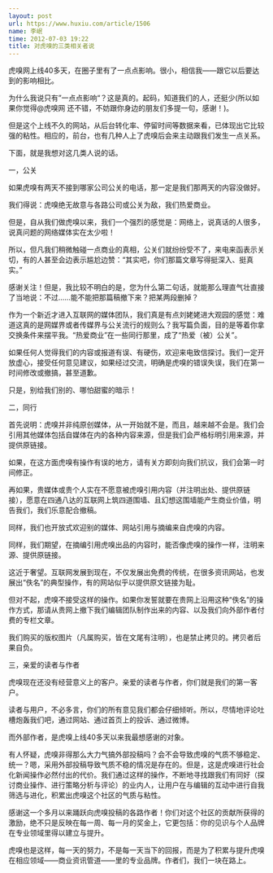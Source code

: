 ```yaml
---
layout: post
url: https://www.huxiu.com/article/1506
name: 李岷
time: 2012-07-03 19:22
title: 对虎嗅的三类相关者说
---
```

虎嗅网上线40多天，在圈子里有了一点点影响。很小，相信我——跟它以后要达到的影响相比。

为什么我说只有”一点点影响“？这是真的。起码，知道我们的人，还挺少(所以如果你觉得@虎嗅网 还不错，不妨跟你身边的朋友们多提一句，感谢！)。

但是这个上线不久的网站，从后台转化率、停留时间等数据来看，已体现出它比较强的粘性。相应的，前台，也有几种人上了虎嗅后会来主动跟我们发生一点关系。

下面，就是我想对这几类人说的话。

一，公关

如果虎嗅有两天不接到哪家公司公关的电话，那一定是我们那两天的内容没做好。

我们得说：虎嗅绝无故意与各路公司或公关为敌，我们热爱商业。

但是，自从我们做虎嗅以来，我们一个强烈的感觉是：网络上，说真话的人很多，说真问题的网络媒体实在太少啦！

所以，但凡我们稍微触碰一点商业的真相，公关们就纷纷受不了，来电来函表示关切，有的人甚至会边表示尴尬边赞：“其实吧，你们那篇文章写得挺深入、挺真实。”

感谢关注！但是，我比较不明白的是，您为什么第二句话，就能那么理直气壮直接了当地说：不过……能不能把那篇稿撤下来？把某两段删掉？

作为一个新近才进入互联网的媒体团队，我们真是有点刘姥姥进大观园的感觉：难道这真的是网媒界或者传媒界与公关流行的规则么？我写篇负面，目的是等着你拿交换条件来摆平我。“热爱商业”在一些同行那里，成了“热爱（被）公关”。

如果任何人觉得我们的内容或报道有误、有硬伤，欢迎来电致信探讨。我们一定开放虚心，接受任何意见建议，如果经过交流，明确是虎嗅的错误失误，我们在第一时间修改或撤搞，甚至道歉。

只是，别给我们别的、哪怕甜蜜的暗示！

二，同行

首先说明：虎嗅并非纯原创媒体，从一开始就不是，而且，越来越不会是。我们会引用其他媒体包括自媒体在内的各种内容来源，但是我们会严格标明引用来源，并提供原链接。

如果，在这方面虎嗅有操作有误的地方，请有关方即刻向我们抗议，我们会第一时间修正。

再如果，贵媒体或贵个人实在不愿意被虎嗅引用内容（并注明出处、提供原链接），愿意在四通八达的互联网上筑四道围墙、且幻想这围墙能产生商业价值，明告我们，我们乐意配合撤稿。

同样，我们也开放式欢迎别的媒体、网站引用与摘编来自虎嗅的内容。

同样，我们期望，在摘编引用虎嗅出品的内容时，能否像虎嗅的操作一样，注明来源、提供原链接。

这近于奢望。互联网发展到现在，不仅发展出免费的传统，在很多资讯网站，也发展出“佚名”的典型操作，有的网站似乎以提供原文链接为耻。

但对不起，虎嗅不接受这样的操作。如果你发誓就要在贵网上沿用这种“佚名”的操作方式，那请从贵网上撤下我们编辑团队制作出来的内容、以及我们向外部作者付费的专栏文章。

我们购买的版权图片（凡属购买，皆在文尾有注明），也是禁止拷贝的。拷贝者后果自负。

三，亲爱的读者与作者

虎嗅现在还没有经营意义上的客户。亲爱的读者与作者，你们就是我们的第一客户。

读者与用户，不必多言，你们的所有意见我们都会仔细倾听。所以，尽情地评论吐槽炮轰我们吧，通过网站、通过首页上的投诉、通过微博。

而外部作者，是虎嗅上线40多天以来我最想感谢的对象。

有人怀疑，虎嗅非得那么大力气搞外部投稿吗？会不会导致虎嗅的气质不够稳定、统一？嗯，采用外部投稿导致气质不稳的情况是存在的。但是，这是虎嗅进行社会化新闻操作必然付出的代价。我们通过这样的操作，不断地寻找跟我们有同好（探讨商业操作、进行策略分析与评论）的业内人，让用户在与编辑的互动中进行自我筛选与进化，积累出虎嗅这个社区的气质与粘性。

感谢这一个多月以来踊跃向虎嗅投稿的各路作者！你们对这个社区的贡献所获得的激励，绝不只是反映在每一周、每一月的奖金上，它更包括：你的见识与个人品牌在专业领域里得以建立与提升。

虎嗅也是这样，每一天的努力，不是每一天当下的回报，而是为了积累与提升虎嗅在相应领域——商业资讯管道——里的专业品牌。作者们，我们一块在路上。


